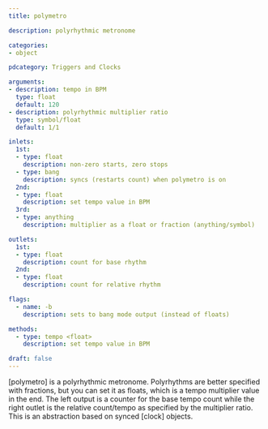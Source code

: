 ```yaml
---
title: polymetro

description: polyrhythmic metronome

categories:
- object

pdcategory: Triggers and Clocks

arguments:
- description: tempo in BPM
  type: float
  default: 120
- description: polyrhythmic multiplier ratio
  type: symbol/float
  default: 1/1

inlets:
  1st:
  - type: float
    description: non-zero starts, zero stops
  - type: bang
    description: syncs (restarts count) when polymetro is on
  2nd:
  - type: float
    description: set tempo value in BPM
  3rd:
  - type: anything
    description: multiplier as a float or fraction (anything/symbol)

outlets:
  1st:
  - type: float
    description: count for base rhythm
  2nd:
  - type: float
    description: count for relative rhythm

flags:
  - name: -b
    description: sets to bang mode output (instead of floats)

methods:
  - type: tempo <float>
    description: set tempo value in BPM

draft: false
---
```


[polymetro] is a polyrhythmic metronome. Polyrhythms are better specified with fractions, but you can set it as floats, which is a tempo multiplier value in the end. The left output is a counter for the base tempo count while the right outlet is the relative count/tempo as specified by the multiplier ratio. This is an abstraction based on synced [clock] objects.

